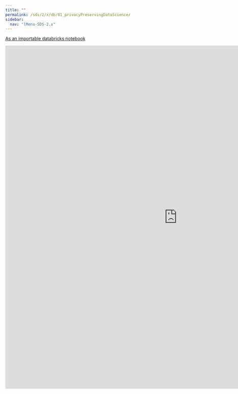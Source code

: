 ```yaml
---
title: ""
permalink: /sds/2/x/db/01_privacyPreservingDataScience/
sidebar:
  nav: "lMenu-SDS-2.x"
---
```


[As an importable databricks notebook](https://lamastex.github.io/scalable-data-science/sds/2/x/db/01_privacyPreservingDataScience.html)

<iframe src="https://lamastex.github.io/scalable-data-science/sds/2/x/db/01_privacyPreservingDataScience" width="1080" height="1080" frameborder="0"></iframe>
